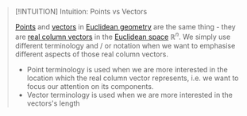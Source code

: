 >[!INTUITION] Intuition: Points vs Vectors
>
>[Points](Points%20in%20Geometry.md) and [vectors](Vectors%20in%20Geometry.md) in [Euclidean geometry](../Euclidean%20Geometry.md) are the same thing - they are [real column vectors](../../../Algebra/Linear%20Algebra/Matrices/Row%20&%20Column%20Vectors/Real%20Vectors/Real%20Vector.md) in the [Euclidean space](../Euclidean%20Space.md) $\mathbb{R}^n$. We simply use different terminology and / or notation when we want to emphasise different aspects of those real column vectors.
>
>- Point terminology is used when we are more interested in the location which the real column vector represents, i.e. we want to focus our attention on its components.
>- Vector terminology is used when we are more interested in the vectors's length 
>